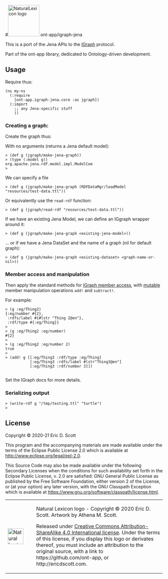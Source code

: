 #<img src="http://ericdscott.com/NaturalLexiconLogo.png" alt="NaturalLexicon logo" :width=100 height=100/> ont-app/igraph-jena

This is a port of the Jena APIs to the
[IGraph](https://github.com/ont-app/igraph) protocol.

Part of the ont-app library, dedicated to Ontology-driven development.

## Usage

Require thus:

```
(ns my-ns
  (:require 
    [ont-app.igraph-jena.core :as jgraph])
  (:import 
    ;; any Jena-specific stuff
    ))
```
    
### Creating a graph:

Create the graph thus:

With no arguments (returns a Jena default model):

```
> (def g (jgraph/make-jena-graph))
> (type (:model g))
org.apache.jena.rdf.model.impl.ModelCom
> 
```

We can specify a file
```
> (def g (jgraph/make-jena-graph (RDFDataMgr/loadModel "resources/test-data.ttl"))
```
Or equivalently use the `read-rdf` function:

```
> (def g (jgraph/read-rdf "resources/test-data.ttl"))

```

If we have an existing Jena Model, we can define an IGgraph wrapper around it:
```
> (def g (jgraph/make-jena-graph <existing-jena-model>))
```

... or if we have a Jena DataSet and the name of a graph (nil for default graph):

```
> (def g (jgraph/make-jena-graph <existing-dataset> <graph-name-or-nil>))
```
### Member access and manipulation

Then apply the standard methods for [IGraph member
access](https://github.com/ont-app/igraph#h2-igraph-protocol), with
[mutable](https://github.com/ont-app/igraph#IGraphMutable) member
manipulation operations `add!` and `subtract!`.

For example:

```
> (g :eg/Thing2)
{:eg/number #{2},
 :rdfs/label #{#lstr "Thing 2@en"},
 :rdf/type #{:eg/Thing}}
> 
> (g :eg/Thing2 :eg/number)
#{2}
>
> (g :eg/Thing2 :eg/number 2)
true
> 
> (add! g [[:eg/Thing3 :rdf/type :eg/Thing]
           [:eg/Thing3 :rdfs/label #lstr"Thing3@en"]
           [:eg/Thing3 :rdf/number 3]])
            
```

Set the IGraph docs for more details.

### Serializing output

```
> (write-rdf g "/tmp/testing.ttl" "turtle")
> 
```

## License

Copyright © 2020-21 Eric D. Scott

This program and the accompanying materials are made available under the
terms of the Eclipse Public License 2.0 which is available at
http://www.eclipse.org/legal/epl-2.0.

This Source Code may also be made available under the following Secondary
Licenses when the conditions for such availability set forth in the Eclipse
Public License, v. 2.0 are satisfied: GNU General Public License as published by
the Free Software Foundation, either version 2 of the License, or (at your
option) any later version, with the GNU Classpath Exception which is available
at https://www.gnu.org/software/classpath/license.html.

<table>
<tr>
<td width=75>
<img src="http://ericdscott.com/NaturalLexiconLogo.png" alt="Natural Lexicon logo" :width=50 height=50/> </td>
<td>
<p>Natural Lexicon logo - Copyright © 2020 Eric D. Scott. Artwork by Athena M. Scott.</p>
<p>Released under <a href="https://creativecommons.org/licenses/by-sa/4.0/">Creative Commons Attribution-ShareAlike 4.0 International license</a>. Under the terms of this license, if you display this logo or derivates thereof, you must include an attribution to the original source, with a link to https://github.com/ont-app, or  http://ericdscott.com. </p> 
</td>
</tr>
<table>
